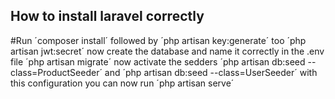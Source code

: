 <h2> How to install laravel correctly </h2>

#Run ´composer install´
followed by  ´php artisan key:generate´ too ´php artisan jwt:secret´ now create the database and name it correctly in the .env file ´php artisan migrate´ now activate the sedders ´php artisan db:seed --class=ProductSeeder´ and ´php artisan db:seed --class=UserSeeder´ with this configuration you can now run ´php artisan serve´
